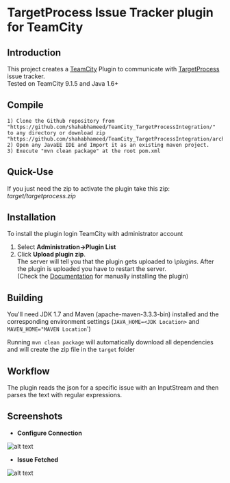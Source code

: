 # TargetProcess Issue Tracker plugin for TeamCity

## Introduction
This project creates a [TeamCity](www.jetbrains.com/teamcity/) Plugin to communicate with [TargetProcess](http://www.targetprocess.com/) issue tracker.<BR>
Tested on TeamCity 9.1.5 and Java 1.6+

## Compile
```
1) Clone the Github repository from "https://github.com/shahabhameed/TeamCity_TargetProcessIntegration/" to any directory or download zip "https://github.com/shahabhameed/TeamCity_TargetProcessIntegration/archive/master.zip".
2) Open any JavaEE IDE and Import it as an existing maven project.
3) Execute "mvn clean package" at the root pom.xml 

```

## Quick-Use
If you just need the zip to activate the plugin take this zip: *target/targetprocess.zip* <BR>

## Installation
To install the plugin login TeamCity with administrator account <BR>
1) Select **Administration->Plugin List** <BR>
2) Click **Upload plugin zip**.<BR>
The server will tell you that the plugin gets uploaded to *<Teamcity Data Directory>\plugins*.
After the plugin is uploaded you have to restart the server.<BR>
(Check the [Documentation](https://confluence.jetbrains.com/display/TCD9/Installing+Additional+Plugins) for manually installing the plugin)

## Building
You'll need JDK 1.7 and Maven (apache-maven-3.3.3-bin) installed and the corresponding environment settings (`JAVA_HOME=<JDK Location>` and `MAVEN_HOME="MAVEN Location`')

Running `mvn clean package` will automatically download all dependencies and will create the zip file in the `target` folder

## Workflow
The plugin reads the json for a specific issue with an InputStream and then parses the text with regular expressions.

Screenshots
-----------

- **Configure Connection**

![alt text](https://github.com/shahabhameed/TeamCity_TargetProcessIntegration/blob/master/screens/screen01.png "Configure Connection")

- **Issue Fetched**

![alt text](https://github.com/shahabhameed/TeamCity_TargetProcessIntegration/blob/master/screens/screen02.png "Issue Fetched")

